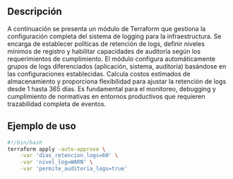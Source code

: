 ## Descripción

A continuación se presenta un módulo de Terraform que gestiona la configuración completa del sistema de logging para la infraestructura. Se encarga de establecer políticas de retención de logs, definir niveles mínimos de registro y habilitar capacidades de auditoría según los requerimientos de cumplimiento. El módulo configura automáticamente grupos de logs diferenciados (aplicación, sistema, auditoría) basándose en las configuraciones establecidas. Calcula costos estimados de almacenamiento y proporciona flexibilidad para ajustar la retención de logs desde 1 hasta 365 días. Es fundamental para el monitoreo, debugging y cumplimiento de normativas en entornos productivos que requieren trazabilidad completa de eventos.

## Ejemplo de uso

```bash
#!/bin/bash
terraform apply -auto-approve \
    -var 'dias_retencion_logs=60' \
    -var 'nivel_log=WARN' \
    -var 'permite_auditoria_logs=true'
```
